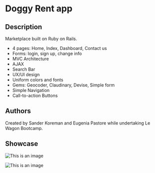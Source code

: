 <h1>Doggy Rent app</h1>
<h2>Description</h2>
  <p> Marketplace built on Ruby on Rails. </p>
  <ul>
    <li>4 pages: Home, Index, Dashboard, Contact us</li>
    <li>Forms: login, sign up, change info</li>
    <li>MVC Architecture</li>
    <li>AJAX</li>
    <li>Search Bar</li>
    <li>UX/UI design</li>
    <li>Uniform colors and fonts</li>
    <li>Gems: Geocoder, Claudinary, Devise, Simple form</li>
    <li>Simple Navigation</li>
  <li>Call-to-action Buttons</li>
  </ul>
  
  <h2>Authors</h2>
Created by Sander Koreman and Eugenia Pastore while undertaking Le Wagon Bootcamp.

<h2>Showcase</h2>


  ![This is an image](https://i.ibb.co/qpcw6W0/doggyrentalonlaptop.png)


![This is an image](https://i.ibb.co/qxSCQPZ/doggyrentalonlaptop2.png)

